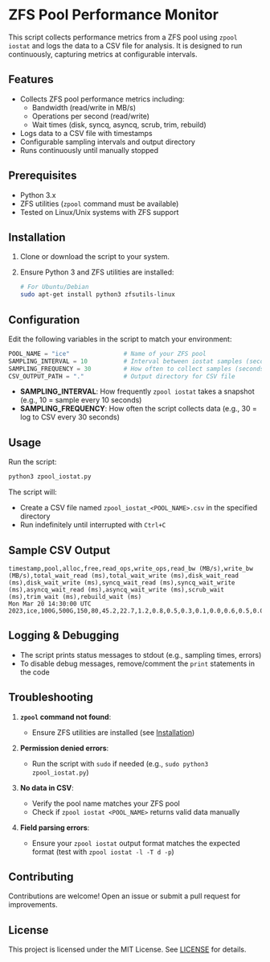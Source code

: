 # ZFS Pool Performance Monitor

This script collects performance metrics from a ZFS pool using `zpool iostat` and logs the data to a CSV file for analysis. It is designed to run continuously, capturing metrics at configurable intervals.

## Features

- Collects ZFS pool performance metrics including:
  - Bandwidth (read/write in MB/s)
  - Operations per second (read/write)
  - Wait times (disk, syncq, asyncq, scrub, trim, rebuild)
- Logs data to a CSV file with timestamps
- Configurable sampling intervals and output directory
- Runs continuously until manually stopped

## Prerequisites

- Python 3.x
- ZFS utilities (`zpool` command must be available)
- Tested on Linux/Unix systems with ZFS support

## Installation

1. Clone or download the script to your system.
2. Ensure Python 3 and ZFS utilities are installed:

   ```bash
   # For Ubuntu/Debian
   sudo apt-get install python3 zfsutils-linux
   ```

## Configuration

Edit the following variables in the script to match your environment:

```python
POOL_NAME = "ice"               # Name of your ZFS pool
SAMPLING_INTERVAL = 10          # Interval between iostat samples (seconds)
SAMPLING_FREQUENCY = 30         # How often to collect samples (seconds)
CSV_OUTPUT_PATH = "."           # Output directory for CSV file
```

- **SAMPLING_INTERVAL**: How frequently `zpool iostat` takes a snapshot (e.g., 10 = sample every 10 seconds)
- **SAMPLING_FREQUENCY**: How often the script collects data (e.g., 30 = log to CSV every 30 seconds)

## Usage

Run the script:

```bash
python3 zpool_iostat.py
```

The script will:
- Create a CSV file named `zpool_iostat_<POOL_NAME>.csv` in the specified directory
- Run indefinitely until interrupted with `Ctrl+C`

## Sample CSV Output

```csv
timestamp,pool,alloc,free,read_ops,write_ops,read_bw (MB/s),write_bw (MB/s),total_wait_read (ms),total_wait_write (ms),disk_wait_read (ms),disk_wait_write (ms),syncq_wait_read (ms),syncq_wait_write (ms),asyncq_wait_read (ms),asyncq_wait_write (ms),scrub_wait (ms),trim_wait (ms),rebuild_wait (ms)
Mon Mar 20 14:30:00 UTC 2023,ice,100G,500G,150,80,45.2,22.7,1.2,0.8,0.5,0.3,0.1,0.0,0.6,0.5,0.0,0.0,0.0
```

## Logging & Debugging

- The script prints status messages to stdout (e.g., sampling times, errors)
- To disable debug messages, remove/comment the `print` statements in the code

## Troubleshooting

1. **`zpool` command not found**:
   - Ensure ZFS utilities are installed (see [Installation](#installation))

2. **Permission denied errors**:
   - Run the script with `sudo` if needed (e.g., `sudo python3 zpool_iostat.py`)

3. **No data in CSV**:
   - Verify the pool name matches your ZFS pool
   - Check if `zpool iostat <POOL_NAME>` returns valid data manually

4. **Field parsing errors**:
   - Ensure your `zpool iostat` output format matches the expected format (test with `zpool iostat -l -T d -p`)

## Contributing

Contributions are welcome! Open an issue or submit a pull request for improvements.

## License

This project is licensed under the MIT License. See [LICENSE](LICENSE) for details.
